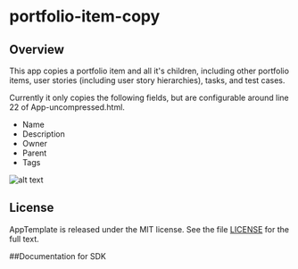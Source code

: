 portfolio-item-copy
=========================

## Overview

This app copies a portfolio item and all it's children, including other portfolio items, user stories (including user story hierarchies), tasks, and test cases. 

Currently it only copies the following fields, but are configurable around line 22 of App-uncompressed.html.
- Name
- Description
- Owner
- Parent
- Tags

![alt text](https://raw.githubusercontent.com/RallyRonnie/portfolio-item-copy/master/screenshot.png "Screenshot")


## License

AppTemplate is released under the MIT license.  See the file [LICENSE](./LICENSE) for the full text.

##Documentation for SDK

